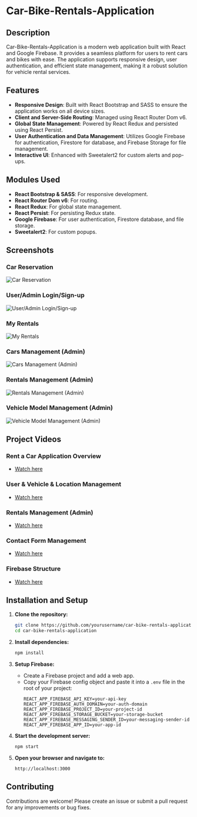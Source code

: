 # Car-Bike-Rentals-Application

## Description
Car-Bike-Rentals-Application is a modern web application built with React and Google Firebase. It provides a seamless platform for users to rent cars and bikes with ease. The application supports responsive design, user authentication, and efficient state management, making it a robust solution for vehicle rental services.

## Features
- **Responsive Design**: Built with React Bootstrap and SASS to ensure the application works on all device sizes.
- **Client and Server-Side Routing**: Managed using React Router Dom v6.
- **Global State Management**: Powered by React Redux and persisted using React Persist.
- **User Authentication and Data Management**: Utilizes Google Firebase for authentication, Firestore for database, and Firebase Storage for file management.
- **Interactive UI**: Enhanced with Sweetalert2 for custom alerts and pop-ups.

## Modules Used
- **React Bootstrap & SASS**: For responsive development.
- **React Router Dom v6**: For routing.
- **React Redux**: For global state management.
- **React Persist**: For persisting Redux state.
- **Google Firebase**: For user authentication, Firestore database, and file storage.
- **Sweetalert2**: For custom popups.

## Screenshots
### Car Reservation
![Car Reservation](reservation)

### User/Admin Login/Sign-up
![User/Admin Login/Sign-up](login)

### My Rentals
![My Rentals](rentals)

### Cars Management (Admin)
![Cars Management (Admin)](cars-management)

### Rentals Management (Admin)
![Rentals Management (Admin)](rentals-management)

### Vehicle Model Management (Admin)
![Vehicle Model Management (Admin)](model-management)

## Project Videos
### Rent a Car Application Overview
- [Watch here](Rent-a-Car.mp4)

### User & Vehicle & Location Management
- [Watch here](User-Vehicle-Location-Management.mp4)

### Rentals Management (Admin)
- [Watch here](Admin-Rental-Management.mp4)

### Contact Form Management
- [Watch here](Contact-Form-Management.mp4)

### Firebase Structure
- [Watch here](Firebase-Structure.mp4)

## Installation and Setup
1. **Clone the repository:**
   ```bash
   git clone https://github.com/yourusername/car-bike-rentals-application.git
   cd car-bike-rentals-application
   ```

2. **Install dependencies:**
   ```bash
   npm install
   ```

3. **Setup Firebase:**
   - Create a Firebase project and add a web app.
   - Copy your Firebase config object and paste it into a `.env` file in the root of your project:
     ```
     REACT_APP_FIREBASE_API_KEY=your-api-key
     REACT_APP_FIREBASE_AUTH_DOMAIN=your-auth-domain
     REACT_APP_FIREBASE_PROJECT_ID=your-project-id
     REACT_APP_FIREBASE_STORAGE_BUCKET=your-storage-bucket
     REACT_APP_FIREBASE_MESSAGING_SENDER_ID=your-messaging-sender-id
     REACT_APP_FIREBASE_APP_ID=your-app-id
     ```

4. **Start the development server:**
   ```bash
   npm start
   ```

5. **Open your browser and navigate to:**
   ```
   http://localhost:3000
   ```

## Contributing
Contributions are welcome! Please create an issue or submit a pull request for any improvements or bug fixes.
